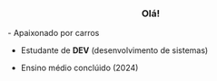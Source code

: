 <h3 align="center">Olá!</h3>
<div>
  - Apaixonado por carros

  - Estudante de **DEV** (desenvolvimento de sistemas)

  - Ensino médio conclúido (2024)
</div>
